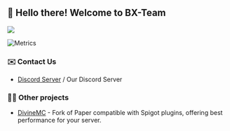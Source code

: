 ## :wave: Hello there! Welcome to BX-Team
![](https://komarev.com/ghpvc/?username=BX-Team)

![Metrics](https://metrics.lecoq.io/BX-Team?template=classic&languages=1&activity=1&lines=1&people=1&base.indepth=false&base.hireable=false&languages.limit=8&languages.threshold=0%25&languages.other=false&languages.colors=github&languages.sections=most-used&languages.indepth=false&languages.analysis.timeout=15&languages.categories=markup%2C%20programming&languages.recent.categories=markup%2C%20programming&languages.recent.load=300&languages.recent.days=14&people.limit=24&people.identicons=false&people.identicons.hide=false&people.size=28&people.types=followers%2C%20following&people.shuffle=false&activity.limit=5&activity.load=300&activity.days=14&activity.visibility=all&activity.timestamps=false&activity.filter=all&config.timezone=Europe%2FMoscow)

### ✉️ Contact Us
- [Discord Server](https://discord.gg/p7cxhw7E2M) / Our Discord Server

### 👨‍💻 Other projects

- [DivineMC](https://github.com/DivineMC/DivineMC) - Fork of Paper compatible with Spigot plugins, offering best performance for your server.

